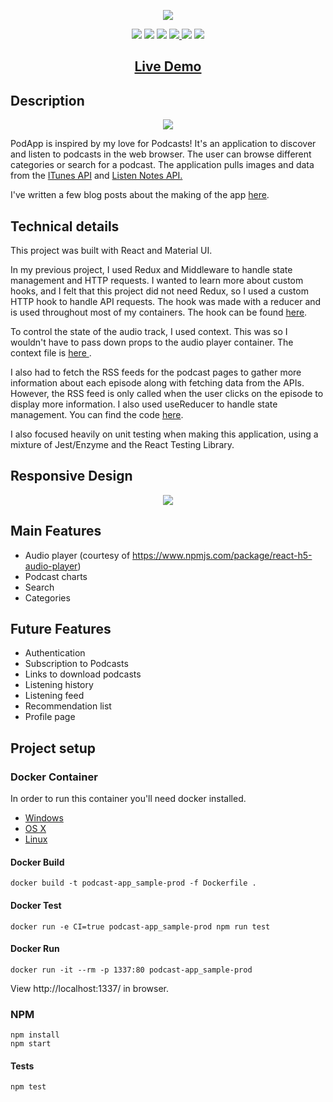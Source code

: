 <p align="center">
  <img src="https://res.cloudinary.com/dndp8567v/image/upload/v1608566331/logo_cropped_ab3eb6bdd5.png">
</p>

<p align="center">
<img src="https://img.shields.io/badge/madeby-cam71101-green" />
<img src="https://img.shields.io/github/languages/top/cam71101/podcastapp" />
<img src="https://img.shields.io/github/last-commit/cam71101/podcastapp" />
<a href="https://twitter.com/d_fisherWebDev" alt="twitter">
<img src="https://img.shields.io/twitter/follow/d_fisherWebDev?style=social" />
</a>
<img src="https://img.shields.io/badge/react-17.0.1-green" />
<img src="https://travis-ci.com/cam71101/PodcastApp.svg?branch=main">
</p>

<h2 align="center"><a  href="https://cam71101.github.io/PodcastApp/">Live Demo</a></h2>

## Description

<p align="center">
<img src="https://res.cloudinary.com/dndp8567v/image/upload/v1608116331/PodcastApp_adeb2f3e15.gif" />
</p>

PodApp is inspired by my love for Podcasts! It's an application to discover and listen to podcasts in the web browser. The user can browse different categories or search for a podcast. The application pulls images and data from the <a  href="https://affiliate.itunes.apple.com/resources/documentation/itunes-store-web-service-search-api/">ITunes API</a> and <a  href="https://www.listennotes.com/api/">Listen Notes API.</a>

I've written a few blog posts about the making of the app <a  href="https://d-fisher.com/blogs">here</a>.

## Technical details

This project was built with React and Material UI.

In my previous project, I used Redux and Middleware to handle state management and HTTP requests. I wanted to learn more about custom hooks, and I felt that this project did not need Redux, so I used a custom HTTP hook to handle API requests. The hook was made with a reducer and is used throughout most of my containers. The hook can be found <a href="https://github.com/cam71101/PodcastApp/blob/0e1afdeac7519d021d372b40f204b2c2fc752cd5/src/hooks/http.js#L1-L191">here</a>.

To control the state of the audio track, I used context. This was so I wouldn't have to pass down props to the audio player container. The context file is <a href="https://github.com/cam71101/PodcastApp/blob/f6d09907bc2a1a214175486806292889b728a746/src/context/audio-context.js#L1-L40"> here </a>.

I also had to fetch the RSS feeds for the podcast pages to gather more information about each episode along with fetching data from the APIs. However, the RSS feed is only called when the user clicks on the episode to display more information. I also used useReducer to handle state management. You can find the code <a href="https://github.com/cam71101/PodcastApp/blob/616db3f7df881b692d26d380dcbabd7123072a9b/src/containers/PodcastPage/PodcastPage.js#L119-L147"> here</a>.

I also focused heavily on unit testing when making this application, using a mixture of Jest/Enzyme and the React Testing Library.

## Responsive Design

<p align="center">
<img src="https://res.cloudinary.com/dndp8567v/image/upload/v1608584482/PodcastAppResponsiveLowRes_9084851fc7.gif" />
</p>

## Main Features

- Audio player (courtesy of https://www.npmjs.com/package/react-h5-audio-player)
- Podcast charts
- Search
- Categories

## Future Features

- Authentication
- Subscription to Podcasts
- Links to download podcasts
- Listening history
- Listening feed
- Recommendation list
- Profile page

## Project setup

### Docker Container

In order to run this container you'll need docker installed.

- [Windows](https://docs.docker.com/windows/started)
- [OS X](https://docs.docker.com/mac/started/)
- [Linux](https://docs.docker.com/linux/started/)

#### Docker Build

```
docker build -t podcast-app_sample-prod -f Dockerfile .
```

#### Docker Test

```
docker run -e CI=true podcast-app_sample-prod npm run test
```

#### Docker Run

```
docker run -it --rm -p 1337:80 podcast-app_sample-prod
```

View http://localhost:1337/ in browser.

### NPM

```
npm install
npm start

```

#### Tests

```
npm test
```
